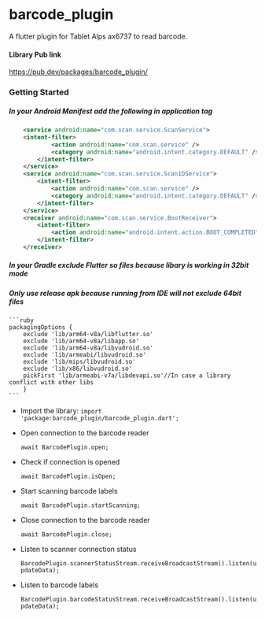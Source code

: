 # barcode_plugin

A flutter plugin for Tablet Alps ax6737 to read barcode.

#### Library Pub link
https://pub.dev/packages/barcode_plugin/

### Getting Started

##### In your Android Manifest add the following in application tag

```xml
    <service android:name="com.scan.service.ScanService">
    <intent-filter>
            <action android:name="com.scan.service" />
            <category android:name="android.intent.category.DEFAULT" />
        </intent-filter>
    </service>
    <service android:name="com.scan.service.Scan1DService">
        <intent-filter>
            <action android:name="com.scan.service" />
            <category android:name="android.intent.category.DEFAULT" />
        </intent-filter>
    </service>
    <receiver android:name="com.scan.service.BootReceiver">
        <intent-filter>
            <action android:name="android.intent.action.BOOT_COMPLETED" />
        </intent-filter>
    </receiver>
```

##### In your Gradle exclude Flutter so files because libary is working in 32bit mode
##### Only use release apk because running from IDE will not exclude 64bit files
    ```ruby
    packagingOptions {
        exclude 'lib/arm64-v8a/libflutter.so'
        exclude 'lib/arm64-v8a/libapp.so'
        exclude 'lib/arm64-v8a/libvudroid.so'
        exclude 'lib/armeabi/libvudroid.so'
        exclude 'lib/mips/libvudroid.so'
        exclude 'lib/x86/libvudroid.so'
        pickFirst 'lib/armeabi-v7a/libdevapi.so'//In case a library conflict with other libs
        }
    ```

- Import the library:
   `import 'package:barcode_plugin/barcode_plugin.dart';`

- Open connection to the barcode reader

    `await BarcodePlugin.open;`

- Check if connection is opened

    `await BarcodePlugin.isOpen;`

- Start scanning barcode labels

    `await BarcodePlugin.startScanning;`

- Close connection to the barcode reader

    `await BarcodePlugin.close;`

- Listen to scanner connection status

   `BarcodePlugin.scannerStatusStream.receiveBroadcastStream().listen(updateData);`

- Listen to barcode labels

   `BarcodePlugin.barcodeStatusStream.receiveBroadcastStream().listen(updateData);`

